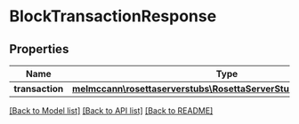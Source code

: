 # BlockTransactionResponse

## Properties
Name | Type | Description | Notes
------------ | ------------- | ------------- | -------------
**transaction** | [**melmccann\rosettaserverstubs\RosettaServerStubsModel\Transaction**](Transaction.md) |  | 

[[Back to Model list]](../README.md#documentation-for-models) [[Back to API list]](../README.md#documentation-for-api-endpoints) [[Back to README]](../README.md)


